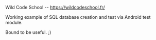 Wild Code School -- https://wildcodeschool.fr/

Working example of SQL database creation and test via Android test module.

Bound to be useful. ;)
